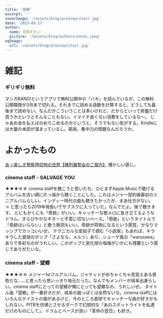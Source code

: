 ```yaml
---
title: '望郷'
excerpt: ''
coverImage: '/assets/blog/preview/stair.jpg'
date: '2023-03-27'
author:
  name: 花初そたい
  picture: '/assets/blog/authors/sotai.jpeg'
ogImage:
  url: '/assets/blog/preview/stair.jpg'
---
```

# 雑記

### ギリギリ無料
マンガBANG!というアプリで無料公開中の『バキ』を読んでいるが、この無料公開期限が3月末で切れる。それまでに読める話数を計算すると、どうしても最後まで読めない。なんだかこういうことは多いけれど、だからといって終盤だけ買うかというとそんなこともない。イマイチ良くない消費をしているな～。
じゃあお金を払えばのめりこめるのかというと、そうでもない気がする。Kindleには大量の未読が溜まっているし。結局、集中力の問題なんだろうか。

# よかったもの
[あゝ美しき警察押収物の世界【陳列展覧会のご案内】](https://tdk-blog.com/archives/18104)
懐かしい感じ。

### cinema staff - SALVAGE YOU
★★★☆☆
cinema staffを聴こうと思いたち、ひとまずApple Musicで聴けるアルバムを古い順に片っ端から聴くことにした。これはメジャー契約後最初のミニアルバムらしい。インディー時代の曲も聴きたかったが、まあ仕方がない。　→ と思ったら2019年発扱いでサブスクに入っていた。なんでだよ。後で聴きます。
とにもかくにも「奇跡」がいい。キャッチーな歌メロに急き立てるようなドラム、きらびやかなギターと不意に切ないベース。「奇跡」というタイトルで「奇跡はいらない」と歌う歌詞もいい。奇跡が荷物になるという感覚、かなりマッシブでカッコいいぜ。
テクニカルな変拍子で掴む「小説家」もあれば、キラキラした直球のポップ「さよなら、メルツ」あり、シューゲ風の「warszawa」ありで多彩なのがうれしい。このポップと変化球の塩梅がいかにも残響という感じでありがたいな。

### cinema staff - 望郷
★★★☆☆
メジャー1stフルアルバム。ジャケットがめちゃくちゃ見覚えある景色だな……と思ったら思いっきり地元だった。なんでもメンバーが岐阜出身らしい。cinema staffにとっての望郷が俺にとっても望郷なの、うれしいぜ。
タイトル曲「望郷」が一番好きだが、岐阜の曲っぽくは全然ないな。cinema staffにはいろんなテイストの曲があるけど、今のところ直球でキャッチーな曲が好きかもしれない。PITBを彷彿とさせるダークで幻想的な「あのスポットライトを私達だけのものにして」、ドラムとベースが良い「革命の翌日」も好き。